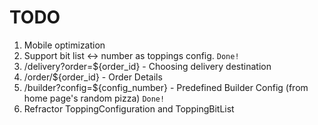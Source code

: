 # TODO 
1. Mobile optimization 
2. Support bit list <-> number as toppings config. `Done!`
3. /delivery?order=${order_id} - Choosing delivery destination 
4. /order/${order_id} - Order Details 
5. /builder?config=${config_number} - Predefined Builder Config (from home page's random pizza) `Done!`
6. Refractor ToppingConfiguration and ToppingBitList
